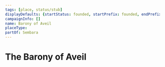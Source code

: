 ```yaml
---
tags: [place, status/stub]
displayDefaults: {startStatus: founded, startPrefix: founded, endPrefix: destroyed, endStatus: destroyed}
campaignInfo: []
name: Barony of Aveil
placeType:
partOf: Sembara
---
```


# The Barony of Aveil

